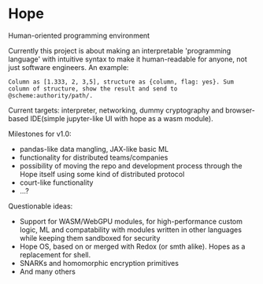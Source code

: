 # Hope
Human-oriented programming environment

Currently this project is about making an interpretable 'programming language' with intuitive syntax to make it human-readable for anyone, not just software engineers. An example: 
```
Column as [1.333, 2, 3,5], structure as {column, flag: yes}. Sum column of structure, show the result and send to @scheme:authority/path/.
```

Current targets: interpreter, networking, dummy cryptography and browser-based IDE(simple jupyter-like UI with hope as a wasm module).

Milestones for v1.0:
* pandas-like data mangling, JAX-like basic ML
* functionality for distributed teams/companies
* possibility of moving the repo and development process through the Hope itself using some kind of distributed protocol
* court-like functionality
* ...?

Questionable ideas:
* Support for WASM/WebGPU modules, for high-performance custom logic, ML and compatability with modules written in other languages while keeping them sandboxed for security
* Hope OS, based on or merged with Redox (or smth alike). Hopes as a replacement for shell.
* SNARKs and homomorphic encryption primitives
* And many others
